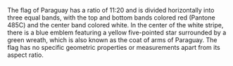 The flag of Paraguay has a ratio of 11:20 and is divided horizontally into three equal bands, with the top and bottom bands colored red (Pantone 485C) and the center band colored white. In the center of the white stripe, there is a blue emblem featuring a yellow five-pointed star surrounded by a green wreath, which is also known as the coat of arms of Paraguay. The flag has no specific geometric properties or measurements apart from its aspect ratio.